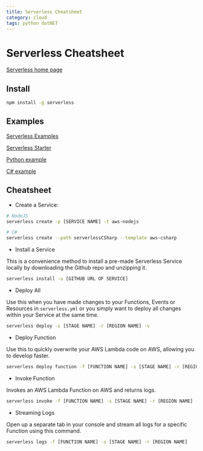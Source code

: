 ```yaml
---
title: Serverless Cheatsheet
category: cloud
tags: python dotNET
---
```


# Serverless Cheatsheet

[Serverless home page](https://serverless.com/)

## Install

```bash
npm install -g serverless
```

## Examples

[Serverless Examples](https://github.com/serverless/examples)

[Serverless Starter](https://github.com/serverless/serverless-starter)

[Python example](https://serverlesscode.com/post/python-on-serverless-intro/)

[C# example](https://serverless.com/blog/serverless-v1.4.0/)


## Cheatsheet

* Create a Service:

```bash
# NodeJS
serverless create -p [SERVICE NAME] -t aws-nodejs

# C#
serverless create --path serverlessCSharp --template aws-csharp
```

* Install a Service

This is a convenience method to install a pre-made Serverless Service locally by downloading the Github repo and unzipping it.

```bash
serverless install -u [GITHUB URL OF SERVICE]
```

* Deploy All

Use this when you have made changes to your Functions, Events or Resources in ``serverless.yml`` or you simply want to deploy all changes within your Service at the same time.

```bash
serverless deploy -s [STAGE NAME] -r [REGION NAME] -v
```

* Deploy Function

Use this to quickly overwrite your AWS Lambda code on AWS, allowing you to develop faster.

```bash
serverless deploy function -f [FUNCTION NAME] -s [STAGE NAME] -r [REGION NAME]
```

* Invoke Function

Invokes an AWS Lambda Function on AWS and returns logs.

```bash
serverless invoke -f [FUNCTION NAME] -s [STAGE NAME] -r [REGION NAME] -l
```

* Streaming Logs

Open up a separate tab in your console and stream all logs for a specific Function using this command.

```bash
serverless logs -f [FUNCTION NAME] -s [STAGE NAME] -r [REGION NAME]
```
